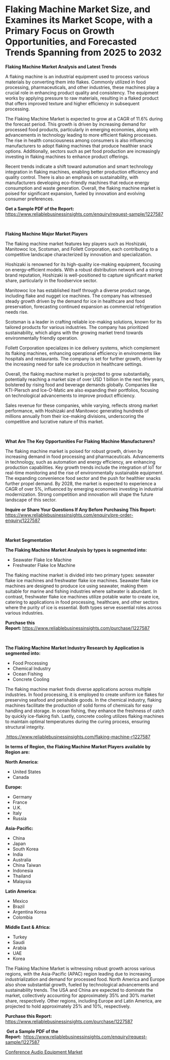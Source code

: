 <p><h1>Flaking Machine Market Size, and Examines its Market Scope, with a Primary Focus on Growth Opportunities, and Forecasted Trends Spanning from 2025 to 2032</h1></p><p><strong>Flaking Machine Market Analysis and Latest Trends</strong></p>
<p><p>A flaking machine is an industrial equipment used to process various materials by converting them into flakes. Commonly utilized in food processing, pharmaceuticals, and other industries, these machines play a crucial role in enhancing product quality and consistency. The equipment works by applying pressure to raw materials, resulting in a flaked product that offers improved texture and higher efficiency in subsequent processing.</p><p>The Flaking Machine Market is expected to grow at a CAGR of 11.6% during the forecast period. This growth is driven by increasing demand for processed food products, particularly in emerging economies, along with advancements in technology leading to more efficient flaking processes. The rise in health consciousness among consumers is also influencing manufacturers to adopt flaking machines that produce healthier snack options. Additionally, sectors such as pet food production are increasingly investing in flaking machines to enhance product offerings.</p><p>Recent trends indicate a shift toward automation and smart technology integration in flaking machines, enabling better production efficiency and quality control. There is also an emphasis on sustainability, with manufacturers developing eco-friendly machines that reduce energy consumption and waste generation. Overall, the flaking machine market is poised for significant expansion, fueled by innovation and evolving consumer preferences.</p></p>
<p><strong>Get a Sample PDF of the Report:&nbsp;</strong> <a href="https://www.reliablebusinessinsights.com/enquiry/request-sample/1227587?utm_campaign=2271&utm_medium=2&utm_source=Github&utm_content=ia&utm_term=18022025&utm_id=flaking-machine">https://www.reliablebusinessinsights.com/enquiry/request-sample/1227587</a></p>
<p>&nbsp;</p>
<p><strong>Flaking Machine Major Market Players</strong></p>
<p><p>The flaking machine market features key players such as Hoshizaki, Manitowoc Ice, Scotsman, and Follett Corporation, each contributing to a competitive landscape characterized by innovation and specialization. </p><p>Hoshizaki is renowned for its high-quality ice-making equipment, focusing on energy-efficient models. With a robust distribution network and a strong brand reputation, Hoshizaki is well-positioned to capture significant market share, particularly in the foodservice sector.</p><p>Manitowoc Ice has established itself through a diverse product range, including flake and nugget ice machines. The company has witnessed steady growth driven by the demand for ice in healthcare and food preservation, forecasting continued expansion as commercial refrigeration needs rise.</p><p>Scotsman is a leader in crafting reliable ice-making solutions, known for its tailored products for various industries. The company has prioritized sustainability, which aligns with the growing market trend towards environmentally friendly operation.</p><p>Follett Corporation specializes in ice delivery systems, which complement its flaking machines, enhancing operational efficiency in environments like hospitals and restaurants. The company is set for further growth, driven by the increasing need for safe ice production in healthcare settings.</p><p>Overall, the flaking machine market is projected to grow substantially, potentially reaching a market size of over USD 1 billion in the next few years, bolstered by rising food and beverage demands globally. Companies like KTI-Plersch and Ice-O-Matic are also expanding their portfolios, focusing on technological advancements to improve product efficiency.</p><p>Sales revenue for these companies, while varying, reflects strong market performance, with Hoshizaki and Manitowoc generating hundreds of millions annually from their ice-making divisions, underscoring the competitive and lucrative nature of this market.</p></p>
<p>&nbsp;</p>
<p><strong>What Are The Key Opportunities For Flaking Machine Manufacturers?</strong></p>
<p><p>The flaking machine market is poised for robust growth, driven by increasing demand in food processing and pharmaceuticals. Advancements in technology, such as automation and energy efficiency, are enhancing production capabilities. Key growth trends include the integration of IoT for real-time monitoring and the rise of environmentally sustainable equipment. The expanding convenience food sector and the push for healthier snacks further propel demand. By 2028, the market is expected to experience a CAGR of over 5%, influenced by emerging economies investing in industrial modernization. Strong competition and innovation will shape the future landscape of this sector.</p></p>
<p><strong>Inquire or Share Your Questions If Any Before Purchasing This Report:</strong> <a href="https://www.reliablebusinessinsights.com/enquiry/pre-order-enquiry/1227587?utm_campaign=2271&utm_medium=2&utm_source=Github&utm_content=ia&utm_term=18022025&utm_id=flaking-machine">https://www.reliablebusinessinsights.com/enquiry/pre-order-enquiry/1227587</a></p>
<p>&nbsp;</p>
<p><strong>Market Segmentation</strong></p>
<p><strong>The Flaking Machine Market Analysis by types is segmented into:</strong></p>
<p><ul><li>Seawater Flake Ice Machine</li><li>Freshwater Flake Ice Machine</li></ul></p>
<p><p>The flaking machine market is divided into two primary types: seawater flake ice machines and freshwater flake ice machines. Seawater flake ice machines are designed to produce ice using seawater, making them suitable for marine and fishing industries where saltwater is abundant. In contrast, freshwater flake ice machines utilize potable water to create ice, catering to applications in food processing, healthcare, and other sectors where the purity of ice is essential. Both types serve essential roles across various industries.</p></p>
<p><strong>Purchase this Report:&nbsp;</strong><a href="https://www.reliablebusinessinsights.com/purchase/1227587?utm_campaign=2271&utm_medium=2&utm_source=Github&utm_content=ia&utm_term=18022025&utm_id=flaking-machine">https://www.reliablebusinessinsights.com/purchase/1227587</a></p>
<p>&nbsp;</p>
<p><strong>The Flaking Machine Market Industry Research by Application is segmented into:</strong></p>
<p><ul><li>Food Processing</li><li>Chemical Industry</li><li>Ocean Fishing</li><li>Concrete Cooling</li></ul></p>
<p><p>The flaking machine market finds diverse applications across multiple industries. In food processing, it is employed to create uniform ice flakes for preserving seafood and perishable goods. In the chemical industry, flaking machines facilitate the production of solid forms of chemicals for easy handling and storage. In ocean fishing, they enhance the freshness of catch by quickly ice-flaking fish. Lastly, concrete cooling utilizes flaking machines to maintain optimal temperatures during the curing process, ensuring structural integrity.</p></p>
<p><a href="https://www.reliablebusinessinsights.com/flaking-machine-r1227587?utm_campaign=2271&utm_medium=2&utm_source=Github&utm_content=ia&utm_term=18022025&utm_id=flaking-machine">&nbsp;https://www.reliablebusinessinsights.com/flaking-machine-r1227587</a></p>
<p><strong>In terms of Region, the Flaking Machine Market Players available by Region are:</strong></p>
<p>
    <p> <strong> North America: </strong>
        <ul>
            <li>United States</li>
            <li>Canada</li>
        </ul>
        </p> 
    <p> <strong> Europe: </strong>
        <ul>
            <li>Germany</li>
            <li>France</li>
            <li>U.K.</li>
            <li>Italy</li>
            <li>Russia</li>
        </ul>
        </p> 
    <p> <strong> Asia-Pacific: </strong>
        <ul>
            <li>China</li>
            <li>Japan</li>
            <li>South Korea</li>
            <li>India</li>
            <li>Australia</li>
            <li>China Taiwan</li>
            <li>Indonesia</li>
            <li>Thailand</li>
            <li>Malaysia</li>
        </ul>
        </p> 
    <p> <strong> Latin America: </strong>
        <ul>
            <li>Mexico</li>
            <li>Brazil</li>
            <li>Argentina Korea</li>
            <li>Colombia</li>
        </ul>
        </p> 
    <p> <strong> Middle East & Africa: </strong>
        <ul>
            <li>Turkey</li>
            <li>Saudi</li>
            <li>Arabia</li>
            <li>UAE</li>
            <li>Korea</li>
        </ul>
    </p>
    </p>
<p><p>The Flaking Machine Market is witnessing robust growth across various regions, with the Asia-Pacific (APAC) region leading due to increasing industrialization and demand for processed food. North America and Europe also show substantial growth, fueled by technological advancements and sustainability trends. The USA and China are expected to dominate the market, collectively accounting for approximately 35% and 30% market share, respectively. Other regions, including Europe and Latin America, are projected to hold approximately 25% and 10%, respectively.</p></p>
<p><strong>Purchase this Report: </strong><a href="https://www.reliablebusinessinsights.com/purchase/1227587?utm_campaign=2271&utm_medium=2&utm_source=Github&utm_content=ia&utm_term=18022025&utm_id=flaking-machine">https://www.reliablebusinessinsights.com/purchase/1227587</a></p>
<p>&nbsp;<strong>Get a Sample PDF of the Report:&nbsp;&nbsp;</strong><a href="https://www.reliablebusinessinsights.com/enquiry/request-sample/1227587?utm_campaign=2271&utm_medium=2&utm_source=Github&utm_content=ia&utm_term=18022025&utm_id=flaking-machine">https://www.reliablebusinessinsights.com/enquiry/request-sample/1227587</a></p>
<p><strong></strong></p>
<p><p><a href="https://github.com/antonioc6hal/Market-Research-Report-List-1/blob/main/conference-audio-equipment-market.md?utm_campaign=2271&utm_medium=2&utm_source=Github&utm_content=ia&utm_term=18022025&utm_id=flaking-machine">Conference Audio Equipment Market</a></p></p>
